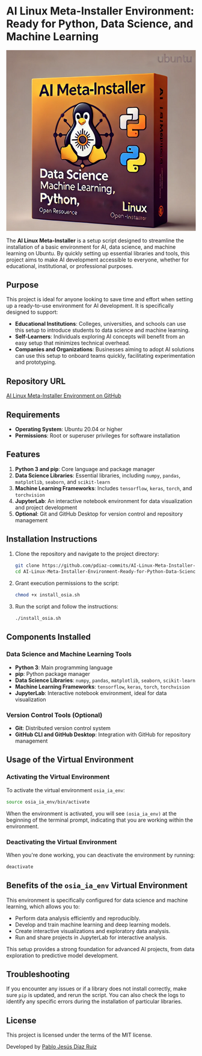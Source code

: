 # AI Linux Meta-Installer Environment: Ready for Python, Data Science, and Machine Learning

![AI Meta-Installer](https://github.com/pdiaz-commits/AI-Linux-Meta-Installer-Environment-Ready-for-Python-Data-Science-and-Machine-Learning/blob/main/images/imagen.png)

The **AI Linux Meta-Installer** is a setup script designed to streamline the installation of a basic environment for AI, data science, and machine learning on Ubuntu. By quickly setting up essential libraries and tools, this project aims to make AI development accessible to everyone, whether for educational, institutional, or professional purposes.

## Purpose

This project is ideal for anyone looking to save time and effort when setting up a ready-to-use environment for AI development. It is specifically designed to support:

- **Educational Institutions**: Colleges, universities, and schools can use this setup to introduce students to data science and machine learning.
- **Self-Learners**: Individuals exploring AI concepts will benefit from an easy setup that minimizes technical overhead.
- **Companies and Organizations**: Businesses aiming to adopt AI solutions can use this setup to onboard teams quickly, facilitating experimentation and prototyping.

## Repository URL

[AI Linux Meta-Installer Environment on GitHub](https://github.com/pdiaz-commits/AI-Linux-Meta-Installer-Environment-Ready-for-Python-Data-Science-and-Machine-Learning)

## Requirements

- **Operating System**: Ubuntu 20.04 or higher
- **Permissions**: Root or superuser privileges for software installation

## Features

1. **Python 3 and pip**: Core language and package manager
2. **Data Science Libraries**: Essential libraries, including `numpy`, `pandas`, `matplotlib`, `seaborn`, and `scikit-learn`
3. **Machine Learning Frameworks**: Includes `tensorflow`, `keras`, `torch`, and `torchvision`
4. **JupyterLab**: An interactive notebook environment for data visualization and project development
5. **Optional**: Git and GitHub Desktop for version control and repository management

## Installation Instructions

1. Clone the repository and navigate to the project directory:

    ```bash
    git clone https://github.com/pdiaz-commits/AI-Linux-Meta-Installer-Environment-Ready-for-Python-Data-Science-and-Machine-Learning.git
    cd AI-Linux-Meta-Installer-Environment-Ready-for-Python-Data-Science-and-Machine-Learning
    ```

2. Grant execution permissions to the script:

    ```bash
    chmod +x install_osia.sh
    ```

3. Run the script and follow the instructions:

    ```bash
    ./install_osia.sh
    ```

## Components Installed

### Data Science and Machine Learning Tools

- **Python 3**: Main programming language
- **pip**: Python package manager
- **Data Science Libraries**: `numpy`, `pandas`, `matplotlib`, `seaborn`, `scikit-learn`
- **Machine Learning Frameworks**: `tensorflow`, `keras`, `torch`, `torchvision`
- **JupyterLab**: Interactive notebook environment, ideal for data visualization

### Version Control Tools (Optional)

- **Git**: Distributed version control system
- **GitHub CLI and GitHub Desktop**: Integration with GitHub for repository management

## Usage of the Virtual Environment

### Activating the Virtual Environment

To activate the virtual environment `osia_ia_env`:

```bash
source osia_ia_env/bin/activate
```

When the environment is activated, you will see `(osia_ia_env)` at the beginning of the terminal prompt, indicating that you are working within the environment.

### Deactivating the Virtual Environment

When you're done working, you can deactivate the environment by running:

```bash
deactivate
```

## Benefits of the `osia_ia_env` Virtual Environment

This environment is specifically configured for data science and machine learning, which allows you to:

- Perform data analysis efficiently and reproducibly.
- Develop and train machine learning and deep learning models.
- Create interactive visualizations and exploratory data analysis.
- Run and share projects in JupyterLab for interactive analysis.

This setup provides a strong foundation for advanced AI projects, from data exploration to predictive model development.

## Troubleshooting

If you encounter any issues or if a library does not install correctly, make sure `pip` is updated, and rerun the script. You can also check the logs to identify any specific errors during the installation of particular libraries.

## License

This project is licensed under the terms of the MIT license.

Developed by [Pablo Jesús Díaz Ruiz](https://github.com/pdiaz-commits)
